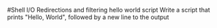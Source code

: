 #Shell I/O Redirections and filtering
hello world script
Write a script that prints "Hello, World", followed by a new line to the output
